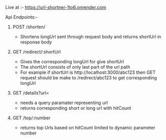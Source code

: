 Live at :- https://url-shortner-1to6.onrender.com

Api Endpoints:-

1. POST /shorten/
   - Shortens longUrl sent through request body and returns shortUrl in response body

2. GET /redirect/:shortUrl
   - Gives the corresponding longUrl for give shortUrl
   - The shortUrl consists of only last part of the url path
   - For example if shortUrl is http://localhost:3000/abc123 then GET request should be make to /redirect/abc123 to get corresponding longUrl

3. GET /details?url=<url>
   - needs a query paramater representing url
   - returns corresponding short or long url with hitCount

4. GET /top/:number
   - returns top Urls based on hitCount limited to dynamic parameter number
